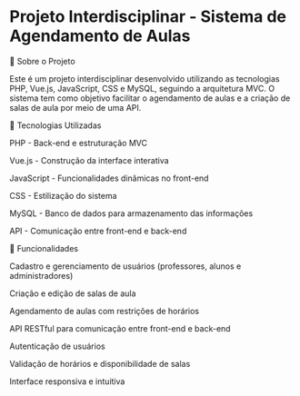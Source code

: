 # Projeto Interdisciplinar - Sistema de Agendamento de Aulas

📌 Sobre o Projeto

Este é um projeto interdisciplinar desenvolvido utilizando as tecnologias PHP, Vue.js, JavaScript, CSS e MySQL, seguindo a arquitetura MVC. O sistema tem como objetivo facilitar o agendamento de aulas e a criação de salas de aula por meio de uma API.

🚀 Tecnologias Utilizadas

PHP - Back-end e estruturação MVC

Vue.js - Construção da interface interativa

JavaScript - Funcionalidades dinâmicas no front-end

CSS - Estilização do sistema

MySQL - Banco de dados para armazenamento das informações

API - Comunicação entre front-end e back-end

🎯 Funcionalidades

Cadastro e gerenciamento de usuários (professores, alunos e administradores)

Criação e edição de salas de aula

Agendamento de aulas com restrições de horários

API RESTful para comunicação entre front-end e back-end

Autenticação de usuários

Validação de horários e disponibilidade de salas

Interface responsiva e intuitiva
